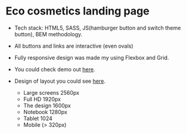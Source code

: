 # Eco cosmetics landing page

* Tech stack: HTML5, SASS, JS(hamburger button and switch theme button), BEM methodology.

* All buttons and links are interactive (even ovals)

* Fully responsive design was made my using Flexbox and Grid.

* You could check demo out [here](https://sasha39612.github.io/Eco_cosmetics/).

* Design of layout you could see [here](https://www.figma.com/file/Fz588JKGuPS2Bk21De4KE5/brand_of_eco-cosmetics-(Edit)?node-id=1%3A2).

  - Large screens 2560px
  - Full HD 1920px
  - The design 1600px
  - Notebook 1280px
  - Tablet 1024
  - Mobile (> 320px)
